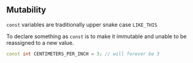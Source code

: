 

## Mutability

`const` variables are traditionally upper snake case `LIKE_THIS`

To declare something as `const` is to make it immutable and unable to be reassigned to a new value.

```cpp
const int CENTIMETERS_PER_INCH = 3; // will forever be 3
```
